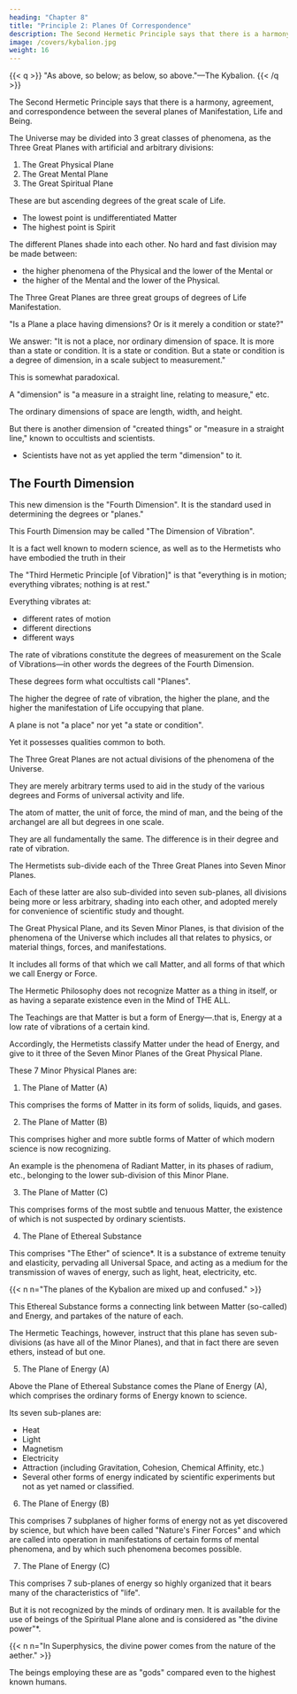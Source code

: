 ```yaml
---
heading: "Chapter 8"
title: "Principle 2: Planes Of Correspondence"
description: The Second Hermetic Principle says that there is a harmony, agreement, and correspondence between the several planes of Manifestation, Life and Being
image: /covers/kybalion.jpg
weight: 16
---
```



{{< q >}}
"As above, so below; as below, so above."—The Kybalion.
{{< /q >}}


The Second Hermetic Principle says that there is a harmony, agreement, and correspondence between the several planes of Manifestation, Life and Being. <!-- This truth is a truth because all that is included in the Universe emanates from the same source, and the same laws, principles, and characteristics apply to each unit, or combination of units, of activity, as each manifests its own phenomena upon its own plane. -->

The Universe may be divided into 3 great classes of phenomena, as the Three Great Planes with artificial and arbitrary divisions:

1. The Great Physical Plane
2. The Great Mental Plane
3. The Great Spiritual Plane

These are but ascending degrees of the great scale of Life.
- The lowest point is undifferentiated Matter
- The highest point is Spirit

The different Planes shade into each other. No hard and fast division may be made between:
- the higher phenomena of the Physical and the lower of the Mental or
- the higher of the Mental and the lower of the Physical.

The Three Great Planes are three great groups of degrees of Life Manifestation. 

<!-- While the purposes of this little book do not allow us to enter into an extended discussion of, or explanation of, the subject of these different planes, still we think it well to give a general description of the same at this point. -->

<!-- At the beginning we may as well consider the question so often asked by the neophyte, who desires to be informed regarding the meaning of the word "Plane", which term has been very freely used, and very poorly explained, in many recent works upon the subject of occultism. The question is generally about as follows:  -->

"Is a Plane a place having dimensions? Or is it merely a condition or state?" 

We answer: "It is not a place, nor ordinary dimension of space. It is more than a state or condition. It is a state or condition. But a state or condition is a degree of dimension, in a scale subject to measurement."

This is somewhat paradoxical.

A "dimension" is "a measure in a straight line, relating to measure," etc. 

The ordinary dimensions of space are length, width, and height.

<!-- , or perhaps length, breadth, height, thickness or circumference.  -->

But there is another dimension of "created things" or "measure in a straight line," known to occultists and scientists.
- Scientists have not as yet applied the term "dimension" to it. 


## The Fourth Dimension

This new dimension is the "Fourth Dimension". It is the standard used in determining the degrees or "planes."

This Fourth Dimension may be called "The Dimension of Vibration". 

It is a fact well known to modern science, as well as to the Hermetists who have embodied the truth in their 

The "Third Hermetic Principle [of Vibration]" is that "everything is in motion; everything vibrates; nothing is at rest." 

<!-- From the highest manifestation, to the lowest, everything and all things Vibrate. Not only do  -->

Everything vibrates at:
- different rates of motion
- different directions
- different ways

The rate of vibrations constitute the degrees of measurement on the Scale of Vibrations—in other words the degrees of the Fourth Dimension. 

These degrees form what occultists call "Planes".

The higher the degree of rate of vibration, the higher the plane, and the higher the manifestation of Life occupying that plane. 

A plane is not "a place" nor yet "a state or condition".

Yet it possesses qualities common to both.

<!-- We shall have more to say regarding the subject of the scale of Vibrations in our next lessons, in which we shall consider the Hermetic Principle of Vibration. -->

The Three Great Planes are not actual divisions of the phenomena of the Universe. 

They are merely arbitrary terms used to aid in the study of the various degrees and Forms of universal activity and life. 

The atom of matter, the unit of force, the mind of man, and the being of the archangel are all but degrees in one scale.

They are all fundamentally the same. The difference is in their degree and rate of vibration.

<!-- —all are creations of THE ALL, and have their existence solely within the Infinite Mind of THE ALL. -->

The Hermetists sub-divide each of the Three Great Planes into Seven Minor Planes.

Each of these latter are also sub-divided into seven sub-planes, all divisions being more or less arbitrary, shading into each other, and adopted merely for convenience of scientific study and thought.

The Great Physical Plane, and its Seven Minor Planes, is that division of the phenomena of the Universe which includes all that relates to physics, or material things, forces, and manifestations.

It includes all forms of that which we call Matter, and all forms of that which we call Energy or Force. 

The Hermetic Philosophy does not recognize Matter as a thing in itself, or as having a separate existence even in the Mind of THE ALL. 

The Teachings are that Matter is but a form of Energy—.that is, Energy at a low rate of vibrations of a certain kind. 

Accordingly, the Hermetists classify Matter under the head of Energy, and give to it three of the Seven Minor Planes of the Great Physical Plane.

These 7 Minor Physical Planes are:

1. The Plane of Matter (A) 

This comprises the forms of Matter in its form of solids, liquids, and gases.
<!-- , as generally recognized by the text-books on physics.  -->

2. The Plane of Matter (B) 

This comprises higher and more subtle forms of Matter of which modern science is now recognizing. 

An example is the phenomena of Radiant Matter, in its phases of radium, etc., belonging to the lower sub-division of this Minor Plane.


3. The Plane of Matter (C) 

This comprises forms of the most subtle and tenuous Matter, the existence of which is not suspected by ordinary scientists.

4. The Plane of Ethereal Substance

This comprises "The Ether" of science*. It is a substance of extreme tenuity and elasticity, pervading all Universal Space, and acting as a medium for the transmission of waves of energy, such as light, heat, electricity, etc.

{{< n n="The planes of the Kybalion are mixed up and confused." >}}


This Ethereal Substance forms a connecting link between Matter (so-called) and Energy, and partakes of the nature of each. 

The Hermetic Teachings, however, instruct that this plane has seven sub-divisions (as have all of the Minor Planes), and that in fact there are seven ethers, instead of but one.


5. The Plane of Energy (A) 

Above the Plane of Ethereal Substance comes the Plane of Energy (A), which comprises the ordinary forms of Energy known to science.

Its seven sub-planes are:
- Heat
- Light
- Magnetism
- Electricity
- Attraction (including Gravitation, Cohesion, Chemical Affinity, etc.)
- Several other forms of energy indicated by scientific experiments but not as yet named or classified. 


6. The Plane of Energy (B) 

This comprises 7 subplanes of higher forms of energy not as yet discovered by science, but which have been called "Nature's Finer Forces" and which are called into operation in manifestations of certain forms of mental phenomena, and by which such phenomena becomes possible.


7. The Plane of Energy (C)

This comprises 7 sub-planes of energy so highly organized that it bears many of the characteristics of "life". 

But it is not recognized by the minds of ordinary men. It is available for the use of beings of the Spiritual Plane alone and is considered as "the divine power"*.


{{< n n="In Superphysics, the divine power comes from the nature of the aether." >}}


The beings employing these are as "gods" compared even to the highest known humans.
